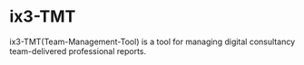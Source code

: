 # ix3-TMT
ix3-TMT(Team-Management-Tool) is a tool for managing digital consultancy team-delivered professional reports.
